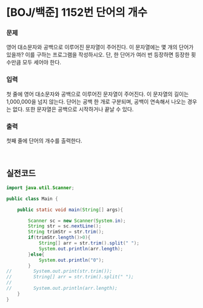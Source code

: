 # [BOJ/백준] 1152번 단어의 개수

### 문제

영어 대소문자와 공백으로 이루어진 문자열이 주어진다. 이 문자열에는 몇 개의 단어가 있을까? 이를 구하는 프로그램을 작성하시오. 단, 한 단어가 여러 번 등장하면 등장한 횟수만큼 모두 세어야 한다.

### 입력

첫 줄에 영어 대소문자와 공백으로 이루어진 문자열이 주어진다. 이 문자열의 길이는 1,000,000을 넘지 않는다. 단어는 공백 한 개로 구분되며, 공백이 연속해서 나오는 경우는 없다. 또한 문자열은 공백으로 시작하거나 끝날 수 있다.

### 출력

첫째 줄에 단어의 개수를 출력한다.

<br/>

## 실전코드

```java
import java.util.Scanner;

public class Main {

    public static void main(String[] args){

        Scanner sc = new Scanner(System.in);
        String str = sc.nextLine();
        String trimStr = str.trim();
        if(trimStr.length()>0){
            String[] arr = str.trim().split(" ");
            System.out.println(arr.length);
        }else{
            System.out.println("0");
        }
//        System.out.print(str.trim());
//        String[] arr = str.trim().split(" ");
//
//        System.out.println(arr.length);
    }
}
```
